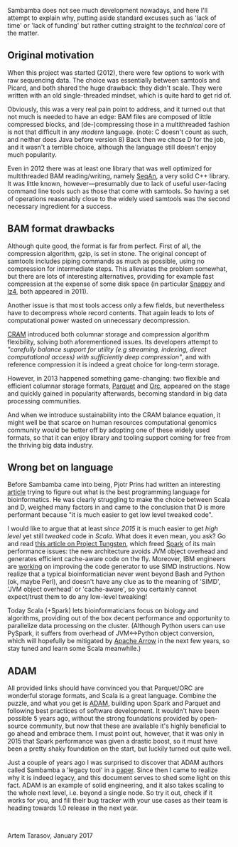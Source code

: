 Sambamba does not see much development nowadays, and here I'll attempt to explain why, 
putting aside standard excuses such as 'lack of time' or 'lack of funding' but rather cutting straight to the _technical_ core of the matter.

## Original motivation

When this project was started (2012), there were few options to work with raw sequencing data. 
The choice was essentially between samtools and Picard, and both shared the huge drawback: they didn't scale.
They were written with an old single-threaded mindset, which is quite hard to get rid of.

Obviously, this was a very real pain point to address, and it turned out that not much is needed to have an edge: 
BAM files are composed of little compressed blocks, and (de-)compressing those in a multithreaded fashion is 
not that difficult in any _modern_ language. (note: C doesn't count as such, and neither does Java before version 8)
Back then we chose D for the job, and it wasn't a terrible choice, although the language still doesn't enjoy much popularity.

Even in 2012 there was at least one library that was well optimized for multithreaded BAM reading/writing, namely
[SeqAn](https://github.com/seqan/seqan), a very solid C++ library.
It was little known, however—presumably due to lack of useful user-facing command line tools such as those that come with samtools.
So having a set of operations reasonably close to the widely used samtools was the second necessary ingredient for a success.

## BAM format drawbacks

Although quite good, the format is far from perfect. 
First of all, the compression algorithm, gzip, is set in stone.
The original concept of samtools includes piping commands as much as possible, using no compression for intermediate steps.
This alleviates the problem somewhat, but there are lots of interesting alternatives, 
providing for example fast compression at the expense of some disk space 
(in particular [Snappy](https://github.com/google/snappy) and [lz4](https://github.com/lz4/lz4/), both appeared in 2011).

Another issue is that most tools access only a few fields, but nevertheless have to decompress whole record contents. 
That again leads to lots of computational power wasted on unnecessary decompression.

[CRAM](http://www.ebi.ac.uk/ena/software/cram-toolkit) introduced both columnar storage and compression algorithm 
flexibility, solving both aforementioned issues. Its developers attempt to _"carefully balance support for utility 
(e.g streaming, indexing, direct computational access) with sufficiently deep compression"_, and with reference compression 
it is indeed a great choice for long-term storage.

However, in 2013 happened something game-changing: two flexible and efficient columnar storage formats, 
[Parquet](https://parquet.apache.org/) and [Orc](https://orc.apache.org/), appeared on the stage and quickly gained 
in popularity afterwards, becoming standard in big data processing communities.

And when we introduce sustainability into the CRAM balance equation, it might well be that scarce on human resources 
computational genomics community would be better off by adopting one of these widely used formats, so that it can enjoy
library and tooling support coming for free from the thriving big data industry.

## Wrong bet on language

Before Sambamba came into being, Pjotr Prins had written an interesting [article](http://thebird.nl/blog/D_Dragon.html) 
trying to figure out what is the best programming language for bioinformatics. He was clearly struggling to make 
the choice between Scala and D, weighed many factors in and came to the conclusion that D is more performant because "it is much easier to get low level tweaked code".

I would like to argue that at least _since 2015_ it is much easier to get _high level_ yet still _tweaked_ code in *Scala*. 
What does it even mean, you ask? Go and read [this article on Project Tungsten](https://databricks.com/blog/2015/04/28/project-tungsten-bringing-spark-closer-to-bare-metal.html), which freed [Spark](https://spark.apache.org/) of its main performance issues: the new architecture avoids JVM object overhead and generates efficient cache-aware code on the fly. Moreover, IBM engineers are [working](https://developer.ibm.com/javasdk/2016/12/22/how-the-jit-compiler-can-exploit-simd-and-gpu-for-spark-workloads/) on improving the code generator to use SIMD instructions. Now realize that a typical bioinformatician never went beyond Bash and Python (ok, maybe Perl), and doesn't have any clue as to the meaning of 'SIMD', 'JVM object overhead' or 'cache-aware', so you certainly cannot expect/trust them to do any low-level tweaking!

Today Scala (+Spark) lets bioinformaticians focus on biology and algorithms, providing out of the box decent performance 
and opportunity to parallelize data processing on the cluster. (Although Python users can use PySpark, it suffers from 
overhead of JVM<->Python object conversion, which will hopefully be mitigated by [Apache Arrow](http://arrow.apache.org/) 
in the next few years, so stay tuned and learn some Scala meanwhile.)

## ADAM

All provided links should have convinced you that Parquet/ORC are wonderful storage formats, and Scala is a great language. 
Combine the puzzle, and what you get is [ADAM](https://github.com/bigdatagenomics/adam), building upon Spark and Parquet 
and following best practices of software development. It wouldn't have been possible 5 years ago, without 
the strong foundations provided by open-source community, but now that these are available it's highly beneficial 
to go ahead and embrace them. I must point out, however, that it was only in 2015 that Spark performance was given 
a drastic boost, so it must have been a pretty shaky foundation on the start, but luckily turned out quite well.

Just a couple of years ago I was surprised to discover that ADAM authors called Sambamba a 'legacy tool' in 
a [paper](https://dl.acm.org/citation.cfm?id=2742787). Since then I came to realize why it is indeed legacy, 
and this document serves to shed some light on this fact. ADAM is an example of solid engineering, and it also takes 
scaling to the whole next level, i.e. beyond a single node. So try it out, check if it works for you, and fill their
bug tracker with your use cases as their team is heading towards 1.0 release in the next year.

&nbsp;

Artem Tarasov, January 2017
